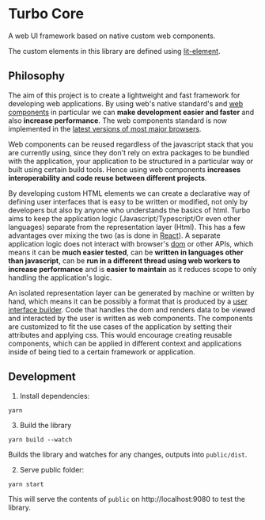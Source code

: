 # Turbo Core

A web UI framework based on native custom web components. 

The custom elements in this library are defined using [lit-element](https://lit-element.polymer-project.org/).

## Philosophy

The aim of this project is to create a lightweight and fast framework for developing web applications.
By using web's native standard's and [web components](https://developer.mozilla.org/en-US/docs/Web/Web_Components)
in particular we can **make development easier and faster** and also **increase performance**.
The web components standard is now implemented in the [latest versions of most major browsers](https://caniuse.com/#feat=custom-elementsv1). 

Web components can be reused regardless of the javascript stack that you are currently using, since they don't rely on extra packages to be bundled with the application, your application to be structured in a particular way or built using certain build tools. Hence using web components **increases interoperability and code reuse between different projects**.

By developing custom HTML elements we can create a declarative way of defining user interfaces that is easy to be written or modified, not only by developers but also by anyone who understands the basics of html. Turbo aims to keep the application logic (Javascript/Typescript/Or even other languages) separate from the representation layer (Html). This has a few advantages over mixing the two (as is done in [React](https://reactjs.org/)). A separate application logic does not interact with browser's [dom](https://developer.mozilla.org/en-US/docs/Web/API/Document_Object_Model) or other APIs, which means it can be **much easier tested**, can be **written in languages other than javascript**, can be **run in a different thread using web workers to increase performance** and is **easier to maintain** as it reduces scope to only handling the application's logic.

An isolated representation layer can be generated by machine or written by hand, which means it can be possibly a format that is produced by a [user interface builder](https://en.wikipedia.org/wiki/Graphical_user_interface_builder). Code that handles the dom and renders data to be viewed and interacted by the user is written as web components. The components are customized to fit the use cases of the application by setting their attributes and applying css. This would encourage creating reusable components, which can be applied in different context and applications inside of being tied to a certain framework or application.

## Development

1. Install dependencies:
```
yarn
```

3. Build the library
```
yarn build --watch
```
Builds the library and watches for any changes, outputs into `public/dist`.


2. Serve public folder:
```
yarn start
```
This will serve the contents of `public` on http://localhost:9080 to test the library.
